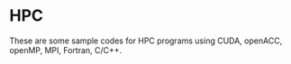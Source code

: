 # HPC

These are some sample codes for HPC programs using CUDA, openACC, openMP, MPI, Fortran, C/C++.
